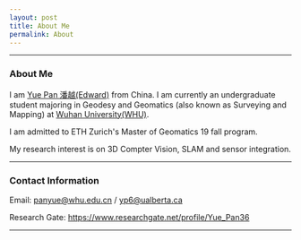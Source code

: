```yaml
---
layout: post
title: About Me
permalink: About
---
```



------
### About Me
I am [Yue Pan 潘越(Edward)](https://www.yuepanedward.com/) from China.
I am currently an undergraduate student majoring in Geodesy and Geomatics (also known as Surveying and Mapping) at [Wuhan University(WHU)](http://en.whu.edu.cn/). 

I am admitted to ETH Zurich's Master of Geomatics 19 fall program.

My research interest is on 3D Compter Vision, SLAM and sensor integration.

---

### Contact Information

Email: panyue@whu.edu.cn / yp6@ualberta.ca

Research Gate: https://www.researchgate.net/profile/Yue_Pan36

---

